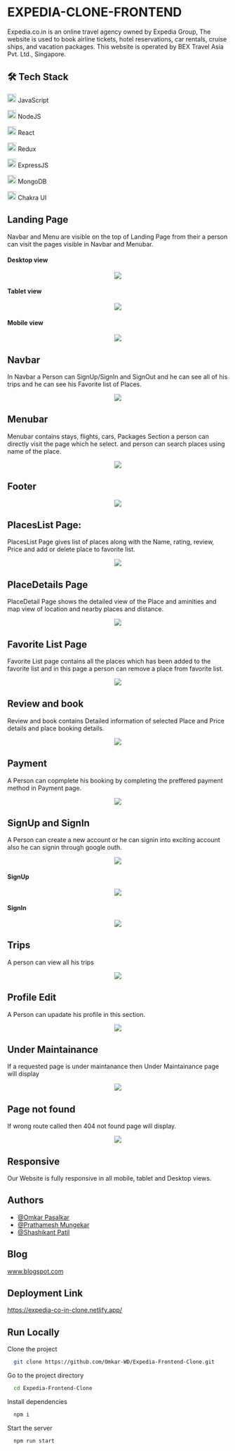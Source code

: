 
# EXPEDIA-CLONE-FRONTEND

Expedia.co.in is an online travel agency owned by Expedia Group, The website is used to book airline tickets, hotel reservations, car rentals, cruise ships, and vacation packages. This website is operated by BEX Travel Asia Pvt. Ltd., Singapore.

## 🛠 Tech Stack
<img src="https://cdn-icons-png.flaticon.com/512/1199/1199124.png" width=20/> JavaScript

<img src="https://cdn-icons-png.flaticon.com/512/919/919825.png" width=20/> NodeJS

<img src="https://cdn-icons-png.flaticon.com/512/1126/1126012.png" width=20/> React

<img src="https://cdn-icons-png.flaticon.com/512/1125/1125259.png" width=20/> Redux

<img src="https://w7.pngwing.com/pngs/925/447/png-transparent-express-js-node-js-javascript-mongodb-node-js-text-trademark-logo-thumbnail.png" width=20/> ExpressJS

<img src="https://imgs.search.brave.com/twNPzAinl9qO4U8URFZBWpC1Dhld-pFLviROBcxcH3E/rs:fit:561:225:1/g:ce/aHR0cHM6Ly90c2Ux/Lm1tLmJpbmcubmV0/L3RoP2lkPU9JUC44/VDRoZHZEY2lCSk4w/QWZiZnh5a193SGFH/USZwaWQ9QXBp" width=20/> MongoDB


<img src="https://imgs.search.brave.com/TdMohCF5jDPE3Qgo94uj5PLnYQRKcFaGq4uklYKnKRI/rs:fit:200:225:1/g:ce/aHR0cHM6Ly90c2Uz/Lm1tLmJpbmcubmV0/L3RoP2lkPU9JUC5s/UmIwN04zNGhjc05L/dWZ4VldrRm9BQUFB/QSZwaWQ9QXBp" width=20/> Chakra UI

## Landing Page
Navbar and Menu are visible on the top of Landing Page from their a person can visit the pages visible in Navbar and Menubar.

#### Desktop view
<p align="center"> 
    <img src="https://user-images.githubusercontent.com/96103433/161424736-3c96d20a-43c6-4270-8cdf-08d9af52a275.png"/>
</p>


#### Tablet view
<p align="center"> 
    <img src="https://user-images.githubusercontent.com/96103433/161424767-32cb5ae5-2e86-4e56-921f-082d39ca0c44.png"/>
</p>


 #### Mobile view

<p align="center"> 
    <img src="https://user-images.githubusercontent.com/96103433/161424809-c45636b8-6c29-412b-867a-b7c831f76bf4.png"/>
</p>



## Navbar
In Navbar a Person can SignUp/SignIn and SignOut and he can see all of his trips and he can see his Favorite list of Places.
<p align="center"> 
    <img src="https://user-images.githubusercontent.com/96103433/161424845-4a8536a8-611d-4edb-8c4f-8f9ecd13c48c.PNG"/>
</p>

## Menubar
Menubar contains stays, flights, cars, Packages Section a person can directly visit the page which he select. and person can search places using name of the place.
<p align="center"> 
    <img src="https://user-images.githubusercontent.com/96103433/161424859-4aa5b7b8-8b62-4e2e-a09d-b27db7d1559b.PNG"/>
</p>


## Footer
<p align="center"> 
    <img src="https://user-images.githubusercontent.com/96103433/161424865-08b421f2-76ee-4064-9e9e-d79c2efbd6d1.PNG"/>
</p>



## PlacesList Page:

PlacesList Page gives list of places along with the Name, rating, review, Price and add or delete place to favorite list.
<p align="center"> 
    <img src="https://user-images.githubusercontent.com/96103433/161424888-b3fd9c73-1a4a-4fdd-9920-cb8dfc66ed91.PNG"/>
</p>


## PlaceDetails Page
PlaceDetail Page shows the detailed view of the Place and aminities and map view of location and nearby places and distance. 
<p align="center"> 
    <img src="https://user-images.githubusercontent.com/96103433/161424901-00ae13c0-1639-41b8-b03c-f9c70b84288e.PNG"/>
</p>

## Favorite List Page

Favorite List page contains all the places which has been added to the favorite list and in this page a person can remove a place from favorite list.
<p align="center"> 
    <img src="https://user-images.githubusercontent.com/96103433/161424914-c8d2a054-e045-4368-854a-20157852a089.PNG"/>
</p>

## Review and book

Review and book contains Detailed information of selected Place and Price details and place booking details.
<p align="center"> 
    <img src="https://user-images.githubusercontent.com/96103433/161424922-b2140d6d-c677-411b-bbce-00d20a1a836a.PNG"/>
</p>

## Payment
A Person can copmplete his booking by completing the preffered payment method in Payment page.
<p align="center"> 
    <img src="https://via.placeholder.com/468x300?text=App+Screenshot+Here"/>
</p>


## SignUp and SignIn

A Person can create a new account or he can signin into exciting account also he can signin through google outh.
<p align="center"> 
    <img src="https://user-images.githubusercontent.com/96103433/161424940-35fa06ef-3edc-4414-8621-89532f7fb71b.PNG"/>
</p>


#### SignUp
<p align="center"> 
    <img src="https://user-images.githubusercontent.com/96103433/161424944-ce398ec8-dc30-496c-a575-1774733e7cbc.PNG"/>
</p>



#### SignIn
<p align="center"> 
    <img src="https://user-images.githubusercontent.com/96103433/161424949-6750f605-9a1a-474e-bb67-60e582704f99.PNG"/>
</p>



## Trips

A person can view all his trips
<p align="center"> 
    <img src="https://user-images.githubusercontent.com/96103433/161424960-7f7925e7-521e-4a41-87b1-00edb233312b.PNG"/>
</p>


## Profile Edit

A Person can upadate his profile in this section.
<p align="center"> 
    <img src="https://user-images.githubusercontent.com/96103433/161424972-463a60fb-a709-4c56-b8cb-78c617a88dcf.PNG"/>
</p>


## Under Maintainance

If a requested page is under maintanance then Under Maintainance page will display

<p align="center"> 
    <img src="https://user-images.githubusercontent.com/96103433/161424985-f242eab2-2b32-45f6-af05-c631bd7454e4.PNG"/>
</p>

## Page not found

If wrong route called then 404 not found page will display.
<p align="center"> 
    <img src="https://user-images.githubusercontent.com/96103433/161425093-70e2c38a-d257-4186-b755-a29cb0fdfdf1.PNG"/>
</p>


## Responsive

Our Website is fully responsive in all mobile, tablet and Desktop views.
## Authors

- [@Omkar Pasalkar](https://github.com/Omkar-WD)
- [@Prathamesh Mungekar](https://github.com/prathamsm7)
- [@Shashikant Patil](https://github.com/shashi530)

## Blog
www.blogspot.com

## Deployment Link
https://expedia-co-in-clone.netlify.app/

## Run Locally

Clone the project

```bash
  git clone https://github.com/Omkar-WD/Expedia-Frontend-Clone.git
```

Go to the project directory

```bash
  cd Expedia-Frontend-Clone
```

Install dependencies

```bash
  npm i
```

Start the server

```bash
  npm run start
```

